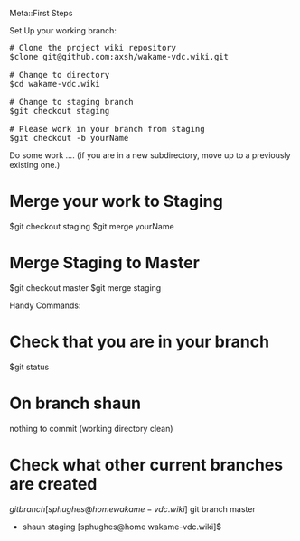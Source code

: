 Meta::First Steps

Set Up your working branch:

<pre># Clone the project wiki repository
$clone git@github.com:axsh/wakame-vdc.wiki.git

# Change to directory
$cd wakame-vdc.wiki

# Change to staging branch
$git checkout staging

# Please work in your branch from staging
$git checkout -b yourName
</pre>


Do some work ....
(if you are in a new subdirectory, 
  move up to a previously existing one.)

# Merge your work to Staging
$git checkout staging
$git merge yourName

# Merge Staging to Master
$git checkout master
$git merge staging


Handy Commands:

# Check that you are in your branch
$git status
# On branch shaun
nothing to commit (working directory clean)


# Check what other current branches are created
$git branch
[sphughes@home wakame-vdc.wiki]$ git branch
  master
* shaun
  staging
[sphughes@home wakame-vdc.wiki]$ 

